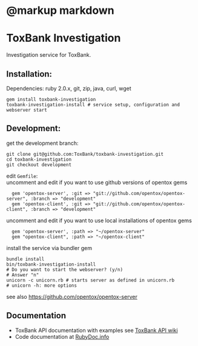 # @markup markdown
ToxBank Investigation
=====================
Investigation service for ToxBank. 

Installation:
-------------
  Dependencies: ruby 2.0.x, git, zip, java, curl, wget

    gem install toxbank-investigation
    toxbank-investigation-install # service setup, configuration and webserver start

Development:
------------

  get the development branch:

    git clone git@github.com:ToxBank/toxbank-investigation.git  
    cd toxbank-investigation
    git checkout development


  edit `Gemfile`:  
  uncomment and edit if you want to use github versions of opentox gems

      gem 'opentox-server', :git => "git://github.com/opentox/opentox-server", :branch => "development"
      gem 'opentox-client', :git => "git://github.com/opentox/opentox-client", :branch => "development"

  uncomment and edit if you want to use local installations of opentox gems

      gem 'opentox-server', :path => "~/opentox-server"
      gem "opentox-client", :path => "~/opentox-client"

  install the service via bundler gem 

    bundle install
    bin/toxbank-investigation-install
    # Do you want to start the webserver? (y/n)
    # Answer "n" 
    unicorn -c unicorn.rb # starts server as defined in unicorn.rb
    # unicorn -h: more options


see also https://github.com/opentox/opentox-server

Documentation
-------------
* ToxBank API documentation with examples see [ToxBank API wiki](http://api.toxbank.net/index.php/Investigation)
* Code documentation at [RubyDoc.info](http://rubydoc.info/github/ToxBank/toxbank-investigation/development/frames)
